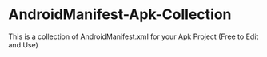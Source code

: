# AndroidManifest-Apk-Collection
This is a collection of AndroidManifest.xml for your Apk Project (Free to Edit and Use)
